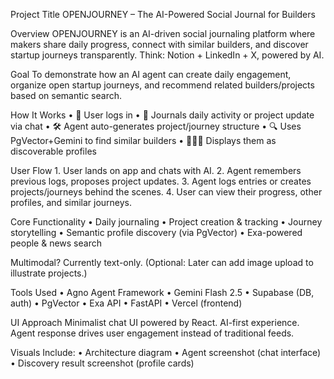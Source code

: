Project Title
OPENJOURNEY – The AI-Powered Social Journal for Builders

Overview
OPENJOURNEY is an AI-driven social journaling platform where makers share daily progress, connect with similar builders, and discover startup journeys transparently. Think: Notion + LinkedIn + X, powered by AI.

Goal
To demonstrate how an AI agent can create daily engagement, organize open startup journeys, and recommend related builders/projects based on semantic search.

How It Works
	•	🧠 User logs in
	•	📓 Journals daily activity or project update via chat
	•	🛠️ Agent auto-generates project/journey structure
	•	🔍 Uses PgVector+Gemini to find similar builders
	•	🧑‍🤝‍🧑 Displays them as discoverable profiles

User Flow
	1.	User lands on app and chats with AI.
	2.	Agent remembers previous logs, proposes project updates.
	3.	Agent logs entries or creates projects/journeys behind the scenes.
	4.	User can view their progress, other profiles, and similar journeys.

Core Functionality
	•	Daily journaling
	•	Project creation & tracking
	•	Journey storytelling
	•	Semantic profile discovery (via PgVector)
	•	Exa-powered people & news search

Multimodal?
Currently text-only. (Optional: Later can add image upload to illustrate projects.)

Tools Used
	•	Agno Agent Framework
	•	Gemini Flash 2.5
	•	Supabase (DB, auth)
	•	PgVector
	•	Exa API
	•	FastAPI
	•	Vercel (frontend)

UI Approach
Minimalist chat UI powered by React. AI-first experience. Agent response drives user engagement instead of traditional feeds.

Visuals
Include:
	•	Architecture diagram
	•	Agent screenshot (chat interface)
	•	Discovery result screenshot (profile cards)
